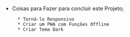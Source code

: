 - Coisas para Fazer para concluir este Projeto;

        * Torná-lo Responsivo
        * Criar um PWA com Funções Offline
        * Criar Tema Dark
  
